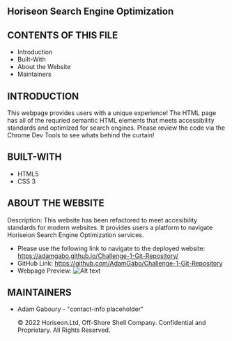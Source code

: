Horiseon Search Engine Optimization
---------------------

CONTENTS OF THIS FILE
---------------------
 * Introduction
 * Built-With
 * About the Website  
 * Maintainers

INTRODUCTION
------------
This webpage provides users with a unique experience! The HTML page has all of the requried semantic HTML elements that meets accessibility standards and optimized for search engines. 
Please review the code via the Chrome Dev Tools to see whats behind the curtain! 

BUILT-WITH
----------
* HTML5 
* CSS 3

ABOUT THE WEBSITE
-----------------
Description: This website has been refactored to meet accesibility standards for modern websites. It provides users a platform to navigate Horiseion Search Engine Optimization services. 

* Please use the following link to navigate to the deployed website: https://adamgabo.github.io/Challenge-1-Git-Repository/
* GitHub Link: https://github.com/AdamGabo/Challenge-1-Git-Repository
* Webpage Preview: ![Alt text](./assets/images/Website%20Screenshot.PNG?raw=true "Webpage Preview")

MAINTAINERS
-----------
* Adam Gaboury - "contact-info placeholder"


   © 2022 Horiseon.Ltd, Off-Shore Shell Company. Confidential and Proprietary. All Rights Reserved. 